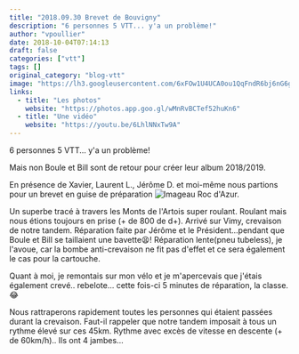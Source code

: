 ```yaml
---
title: "2018.09.30 Brevet de Bouvigny"
description: "6 personnes 5 VTT... y'a un problème!"
author: "vpoullier"
date: 2018-10-04T07:14:13
draft: false
categories: ["vtt"]
tags: []
original_category: "blog-vtt"
image: "https://lh3.googleusercontent.com/6xFOw1U4UCA0ou1QqFndR6bj6nG6gbtoGcWcC3bmXOqsh74woeLeCXonQxQ6XK4IMZ2WT4B16G0hRy1sh4Qzgg6vEU_MGTIE_SitDwmmZ8nbP7ljUzgjhZrWpGCZHJJ3azAuSGEW3ByWdOYtdnV0g069u4qYcwNKofkwobu-OHTNq4cwLfOc6cxdoIzijBeThYlYAe-AZu_fY4tEmpwxOg6Ke6MD4MTSNdkxISlEONHO24hx9juA5iakmT7euIuCpEjqlFPnLbGJd96iIHjfizmL6CTBJLuzG4Aq31aNx0Ipn-PlatlDQ9pLvxNxh2dP3bZ6k5L7e8WNHcrU-lE6mwN-x4_-m6im7sSIe3vbCG09XRx1KsP_VxRzePimJoyigN16P5Td5ncvugsPIwjIW7yfjKOWNR6X73naKST4Dh_f2Eq4nrPPLMC7aZgoMFDPBCLTxPGRnDXBLHiDVXkLyS6zx9XcsLEWlAUnMyGy_BrMWiry3mPejglLO6qZ1JwrzhxLi0sQKWskzQXp4Jmc8PU6cK_l12CEqI1rbfynWuRWxOsJh00exgDaycLA1HjNKCM7wKJAm_EvKY-06c2zK5gyySCEcvsX602UpP1zCBaP4C4YWQmAvnJr1poBNX4K=w1182-h665-no"
links:
  - title: "Les photos"
    website: "https://photos.app.goo.gl/wMnRvBCTef52huKn6"
  - title: "Une vidéo"
    website: "https://youtu.be/6LhlNNxTw9A"
---
```


6 personnes 5 VTT... y'a un problème!

<!--more-->

Mais non Boule et Bill sont de retour pour créer leur album 2018/2019.

 En présence de Xavier, Laurent L., Jérôme D. et moi-même nous partions pour un brevet en guise de préparation ![Image](https://lh3.googleusercontent.com/TndQ8fRKwbljBQfub-wCx5xewGLAc_1ueujakDQ_EzbGJotAH0DpvgO0pi1aDI6Z3u3Z8dte71eTv0Ba1fJxq3c2aOnSGU0L-sGdmuqtTnKNadkRE3_vcKDf9KgRGwt-ABOIwdFipBWub-zqJPfh08iy2jqDLcUxJiC9YwXG4_tf6zKbNnFa1-2ijshO4BirGSKx-_IE_bC4U0ysFwSDSZNnz2deL1veDjNItPLrH1GNk_oWIkzdKV2zvla7j0CdfDET_xkxogxWPJXc1J8MSh2_jTdNt5deQjQSoytBGTA-aEx2_5qa0xEz7Komt4qgYdvFstL_p5WPrYbcsI76HmIHZJuz-f0mIiUWivKl13xFvRKr-5vS3P3LKpuaorpFKaXRKaP0HahUNSI0Vrwui6FXbqJ3PRDpVOtxj38izE0Q9KKAkV8X8-4vlnc34dXJR2FqgrGumkIkfes-zfkmZjICjLSVf8HlM5WqjSmLCG-91vffSNmNz6LpfT_pB5Rd8mbY5dFHIlAwH8JNmVWjJ4x9LRItPClaHn0bEwflhtF96X71kQrnKR_hh3hFgY38VgmQon5yHNwUgU1w_8OJpDRlEOa77oty2QjxhCHd2Sg1Oa8ojxkqMLKn2i8Zo1KayQ5RP6YL5j2E9h_KqZPkxW4wQsQXckGFWiVAA-v9vvtNehr7u_DRB8hYIw=w1182-h665-no)au Roc d'Azur.

 Un superbe tracé à travers les Monts de l'Artois super roulant. Roulant mais nous étions toujours en prise (+ de 800 de d+). Arrivé sur Vimy, crevaison de notre tandem. Réparation faite par Jérôme et le Président...pendant que Boule et Bill se taillaient une bavette😫! Réparation lente(pneu tubeless), je l'avoue, car la bombe anti-crevaison ne fit pas d'effet et ce sera également le cas pour la cartouche.

Quant à moi, je remontais sur mon vélo et je m'apercevais que j'étais également crevé.. rebelote... cette fois-ci 5 minutes de réparation, la classe.😂

Nous rattraperons rapidement&nbsp;toutes les personnes qui étaient passées durant la crevaison. Faut-il rappeler que notre tandem imposait à tous un rythme élevé sur ces 45km. Rythme avec excès de vitesse en descente (+ de 60km/h).. Ils ont 4 jambes...